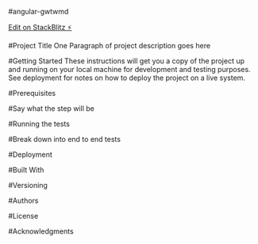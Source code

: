 #angular-gwtwmd

[Edit on StackBlitz ⚡️](https://stackblitz.com/edit/angular-gwtwmd)

#Project Title
One Paragraph of project description goes here

#Getting Started
These instructions will get you a copy of the project up and running on your local machine for development and testing purposes. See deployment for notes on how to deploy the project on a live system.

#Prerequisites


#Say what the step will be


#Running the tests

#Break down into end to end tests

#Deployment

#Built With

#Versioning

#Authors

#License

#Acknowledgments
